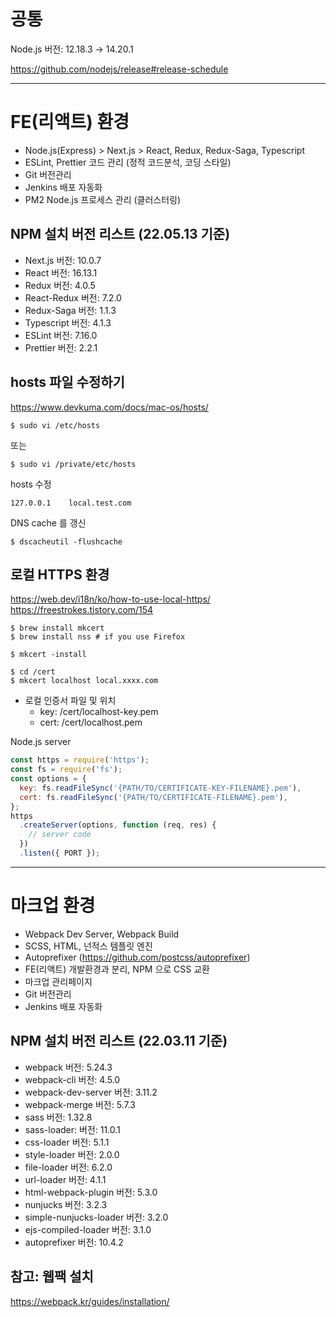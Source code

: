 # 공통

Node.js 버전: 12.18.3 → 14.20.1

https://github.com/nodejs/release#release-schedule

---

# FE(리액트) 환경

- Node.js(Express) > Next.js > React, Redux, Redux-Saga, Typescript
- ESLint, Prettier 코드 관리 (정적 코드분석, 코딩 스타일)
- Git 버전관리
- Jenkins 배포 자동화
- PM2 Node.js 프로세스 관리 (클러스터링)

## NPM 설치 버전 리스트 (22.05.13 기준)

- Next.js 버전: 10.0.7
- React 버전: 16.13.1
- Redux 버전: 4.0.5
- React-Redux 버전: 7.2.0
- Redux-Saga 버전: 1.1.3
- Typescript 버전: 4.1.3
- ESLint 버전: 7.16.0
- Prettier 버전: 2.2.1

## hosts 파일 수정하기

https://www.devkuma.com/docs/mac-os/hosts/

```
$ sudo vi /etc/hosts
```

또는

```
$ sudo vi /private/etc/hosts
```

hosts 수정

```
127.0.0.1    local.test.com
```

DNS cache 를 갱신

```
$ dscacheutil -flushcache
```

## 로컬 HTTPS 환경

https://web.dev/i18n/ko/how-to-use-local-https/  
https://freestrokes.tistory.com/154

```
$ brew install mkcert
$ brew install nss # if you use Firefox

$ mkcert -install

$ cd /cert
$ mkcert localhost local.xxxx.com
```

- 로컬 인증서 파일 및 위치
  - key: /cert/localhost-key.pem
  - cert: /cert/localhost.pem

Node.js server

```javascript
const https = require('https');
const fs = require('fs');
const options = {
  key: fs.readFileSync('{PATH/TO/CERTIFICATE-KEY-FILENAME}.pem'),
  cert: fs.readFileSync('{PATH/TO/CERTIFICATE-FILENAME}.pem'),
};
https
  .createServer(options, function (req, res) {
    // server code
  })
  .listen({ PORT });
```

---

# 마크업 환경

- Webpack Dev Server, Webpack Build
- SCSS, HTML, 넌적스 템플릿 엔진
- Autoprefixer (https://github.com/postcss/autoprefixer)
- FE(리액트) 개발환경과 분리, NPM 으로 CSS 교환
- 마크업 관리페이지
- Git 버전관리
- Jenkins 배포 자동화

## NPM 설치 버전 리스트 (22.03.11 기준)

- webpack 버전: 5.24.3
- webpack-cli 버전: 4.5.0
- webpack-dev-server 버전: 3.11.2
- webpack-merge 버전: 5.7.3
- sass 버전: 1.32.8
- sass-loader: 버전: 11.0.1
- css-loader 버전: 5.1.1
- style-loader 버전: 2.0.0
- file-loader 버전: 6.2.0
- url-loader 버전: 4.1.1
- html-webpack-plugin 버전: 5.3.0
- nunjucks 버전: 3.2.3
- simple-nunjucks-loader 버전: 3.2.0
- ejs-compiled-loader 버전: 3.1.0
- autoprefixer 버전: 10.4.2

## 참고: 웹팩 설치

https://webpack.kr/guides/installation/
